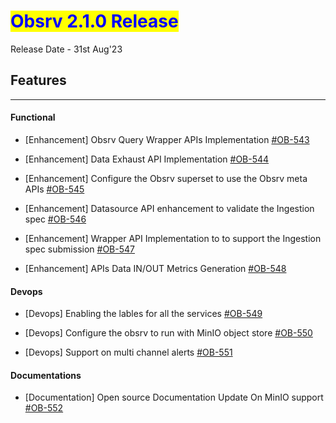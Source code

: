 # <mark style="color:blue;">Obsrv 2.1.0 Release</mark>
Release Date - 31st Aug'23
## **Features**
----------
#### **Functional** 
* [Enhancement] Obsrv Query Wrapper APIs Implementation [#OB-543](https://project-sunbird.atlassian.net/browse/OB-543)

* [Enhancement] Data Exhaust API Implementation [#OB-544](https://project-sunbird.atlassian.net/browse/OB-5442)

* [Enhancement] Configure the Obsrv superset to use the Obsrv meta APIs [#OB-545](https://project-sunbird.atlassian.net/browse/OB-545)

* [Enhancement] Datasource API enhancement to validate the Ingestion spec [#OB-546](https://project-sunbird.atlassian.net/browse/OB-546)

* [Enhancement] Wrapper API Implementation to to support the Ingestion spec submission [#OB-547](https://project-sunbird.atlassian.net/browse/OB-547)

* [Enhancement] APIs Data IN/OUT Metrics Generation [#OB-548](https://project-sunbird.atlassian.net/browse/OB-548)


#### **Devops** 

* [Devops] Enabling the lables for all the services [#OB-549](https://project-sunbird.atlassian.net/browse/OB-549)

* [Devops] Configure the obsrv to run with MinIO object store [#OB-550](https://project-sunbird.atlassian.net/browse/OB-550)

* [Devops] Support on multi channel alerts [#OB-551](https://project-sunbird.atlassian.net/browse/OB-551)


#### **Documentations**

* [Documentation] Open source Documentation Update On MinIO support [#OB-552](https://project-sunbird.atlassian.net/browse/OB-552)

